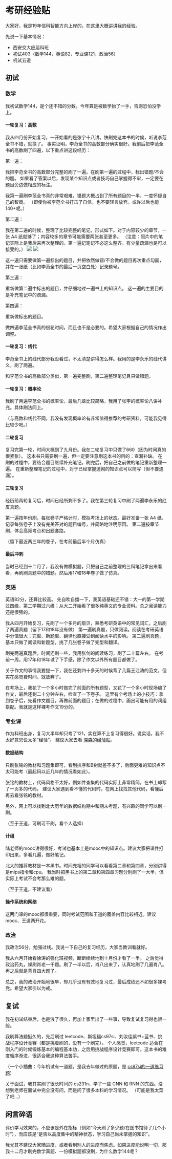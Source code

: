 # 考研经验贴
大家好，我是19年信科智能方向上岸的。在这里大概讲讲我的经验。

先说一下基本情况：
- 西安交大应届科班
- 初试403（数学144，英语82，专业课121，政治56）
- 机试五道

## 初试
### 数学
我初试数学144，是个还不错的分数。今年算是被数学抬了一手，否则恐怕没学上。

#### 一轮复习：高数
我从四月份开始复习，一开始看的是张宇十八讲。快刷完这本书的时候，听说李范全书不错，就换了。
事实证明，李范全书的高数部分确实很好。我前后把李范全书的高数刷了四遍，以下重点讲这段经历：

第一遍：

我把李范全书的高数部分完整的刷了一遍。在刷第一遍的过程中，标出错题/不会的题。
如果看了答案以后，发现某个知识点或者技巧自己掌握得不牢，一定要在题目旁边做相应的标注。

我第一遍刷李范全书真的非常艰难，错题大概占到了所有题目的一半，一度怀疑自己的智商。
（即使你被李范全书打击了自信，也不要轻言放弃。或许以后也能140+呢。）

第二遍：

我在第二遍的时候，整理了比较完整的笔记，形式如下。对于内容较少的章节，一张 A4 纸就够了；内容较多的章节可能需要两张甚至更多。
（注意：照片中的笔记实际上是我后来再次整理的。第一遍记笔记不必这么整齐，有少量疏漏也是可以接受的。）
![](lifan-1.jpg)
![](lifan-2.jpg)

这一遍只需要做第一遍标出的题目，并把依然做错/不会做的题目再次重点勾画，并在一张纸（比如李范全书的最后一页空白处）记录题号。

第三遍：

重新做第二遍中标出的题目，并仔细地过一遍书上的知识点。
这一遍的主要目的是补充笔记中的疏漏。

第四遍：

重新做标出的题目。

做四遍李范全书真的很花时间，而且也不是必要的。希望大家根据自己的情况作出调整。

#### 一轮复习：线代
李范全书上的线代部分我没看过，不太清楚讲得怎么样。我用的是李永乐的线代讲义，刷了两遍。

和李范全书的高数部分类似，第一遍完整刷，第二遍整理笔记且只做错题。

#### 一轮复习：概率论
我刷了两遍李范全书的概率论，最后几章比较简略，我用了张宇的概率论八讲补充。具体刷法同上。

（与高数和线代不同，我没有发现概率论有非常值得推荐的考研资料，可能我见得比较少吧。）

#### 二轮复习
复习完第一轮，时间大概到了九月份。我在二轮复习中只做了660（因为时间真的很紧张）。
这本书只需要刷一遍，但一定要注意刷这本书的目的：查漏补缺。
在刷的过程中，要结合题目继续补充笔记。刷完后，把自己之前做的笔记重新整理一遍。
在重新整理笔记的过程中，对于已经掌握透彻的知识点可以简写（但不要遗漏）。

#### 三轮复习
经历前两轮复习后，时间已经所剩不多了。我在第三轮复习中刷了两遍李永乐的红皮真题。

第一遍按年份刷，每张卷子严格计时，模拟考场上的状态。最好准备一张 A4 纸，记录每张卷子上没有完美答对的题目编号，并简略地注明原因。
第二遍按章节刷，体会高频考点和出题套路。

（留下最近两三年的卷子，在考前最后半个月仿真）

#### 最后冲刺
当时已经到十二月了，我没有做模拟题，只把自己之前整理的三科笔记拿出来看看，再刷刷真题中的错题。然后用17和18年卷子做了仿真。

### 英语
英语82分，还算比较高。
先自吹自擂一下，我英语基础还不错：大一的第一学期过四级，第二学期过六级；从大二开始看了很多纯英文的专业资料。总之阅读能力还是很强的。

我从四月开始复习，先刷了一个多月的扇贝，熟悉考研英语中的常见词汇，之后刷了两遍真题（留下17和18年没有做）
第一遍刷真题，只做阅读。阅读在考研英语中分值很大；完型、新题型、翻译也直接受到阅读水平的影响。
第二遍刷真题，基本只做了阅读和新题型，挑了几张卷子做了完型和翻译。

刷完两遍真题后，时间还剩一些，我用张剑的阅读练习，刷了二十篇左右。
在考前一周，用17年和18年试了下手感，除了作文以外所有题目都做了。

关于作文的事情我要提一下，我在还剩四十多天的时候背了几篇王江涛的范文，但实在感觉费时间，就放弃了。

在考场上，我花了一个多小时做完了前面的所有题型，又花了一个多小时现场编了作文，最后还剩二十分钟左右，检查了一下卷子。
这里有个考场上的小技巧：拿到卷子后，先看作文题目，再做前面的题目；在做的过程中，画出可能有用的词组搭配。我就是这样裸考作文19分的。

### 专业课
作为科班出身，复习大半年却只考了121，实在算不上复习得很好。说实话，我不太好意思说太多“经验”。
建议大家去看 [深森的经验贴](http://www.cskaoyan.com/thread-654145-1-1.html)。

#### 数据结构
只刷张铭的教材和习题集即可，看到排序和B树就差不多了，后面更难的知识点不太可能考（最起码以近几年的情况看如此）。

张铭的教材上，代码风格不太好，例如并查集的代码实际上非常精简，在书上却写了一页多的代码。
建议大家遇到看不懂的代码时，在网上找找其他代码，看懂后再去看张铭的教材。

另外，网上可以找到北大历年的数据结构期中和期末考题，有兴趣的同学可以刷一刷。

（至于王道，可刷可不刷，看个人选择）

#### 计组
陆老师的mooc讲得很好，考试也基本上是mooc中的知识点。建议大家把课件打印出来，多看几遍，做好笔记。

北大的推荐教材是一本黑书。时间充裕的同学可以看看第二章和第四章，分别讲得是mips指令和cpu。
我当时把黑书上的第二章和第四章习题分别刷了一大半，但实际上考试不会考那么难的题。

（至于王道，不建议看）

#### 操作系统和网络
这两门课的mooc都很重要，同时考试范围和王道的覆盖内容比较相近。建议mooc、王道两开花。

### 政治
我政治56分，勉强过线。我说一下自己的复习经历，大家当教训看就好。

我从六月开始看徐涛的强化班视频，断断续续地到十月份才看了一半。
之后觉得政治药丸，裸刷肖老一千题。刷了一半以后，肖八出来了，认真地刷了几遍肖八。再之后就是背肖四大题了。

总之，我的政治开始地很早，却几乎没有有效地复习过，最后成绩还不如很多裸考党。希望大家引以为戒。

## 复试
我在初试结束后，也是浪了很久，再加上家里出了一些事，导致复试复习得也很一般。

我刷算法题挺久的，先后刷过 leetcode、斯坦福cs97si、刘汝佳紫书+蓝书、挑战程序设计竞赛（都是挑着刷的，没有一个刷完）。
个人感觉，leetcode 适合在刚入门的时候锻炼基本的编程基本功，之后用挑战程序设计竞赛即可。这本书的难度循序渐进，很适合我这种算法苦手。

（一个小插曲：今年机试有一道题，是我去年做过的原题，是 [cs97si的一道练习题](http://web.stanford.edu/class/cs97si/assn7.html)）

关于面试，我其实刷了很长时间的 cs231n，学了一些 CNN 和 RNN 的东西。没想到老师在面试中完全没有问，而是问了很多本科的学习情况。
（可能是我太菜了吧...）

## 闲言碎语
评价学习效果的，不应该是外在指标（例如“今天刷了多少题/在图书馆待了几个小时”），而应该是“是否以高度集中的精神状态，学习自己尚未掌握的知识”。

我尤其不建议大家晒进度，或者看到别人的进度而焦虑。如果进度能说明一切，那我十二月才刷完数学真题、一份模拟题都没刷，为什么数学144呢？

